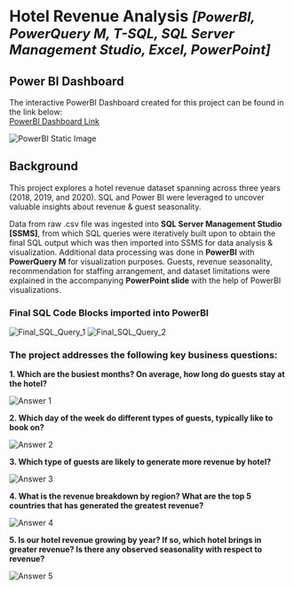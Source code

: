 # Hotel Revenue Analysis *<font size="5"> [PowerBI, PowerQuery M, T-SQL, SQL Server Management Studio, Excel, PowerPoint] </font>*

## Power BI Dashboard

The interactive PowerBI Dashboard created for this project can be found in the link below:  
[PowerBI Dashboard Link](https://www.novypro.com/project/hotel-revenue-analysis-dashboard)

![PowerBI Static Image](data/image/Hotel_Revenue_Dashboard.png)

## Background
This project explores a hotel revenue dataset spanning across three years (2018, 2019, and 2020). SQL and Power BI were leveraged to uncover valuable insights about revenue & guest seasonality.

Data from raw .csv file was ingested into **SQL Server Management Studio [SSMS]**, from which SQL queries were iteratively built upon to obtain the final SQL output which was then imported into SSMS for data analysis & visualization. Additional data processing was done in **PowerBI** with **PowerQuery M** for visualization purposes. Guests, revenue seasonality, recommendation for staffing arrangement, and dataset limitations were explained in the accompanying **PowerPoint slide** with the help of PowerBI visualizations.

### Final SQL Code Blocks imported into PowerBI

![Final_SQL_Query_1](data/image/Final_SQL_Query_1_ImportToPowerBI.png)
![Final_SQL_Query_2](data/image/Final_SQL_Query_2_ImportToPowerBI.png)

### The project addresses the following key business questions:

**1. Which are the busiest months? On average, how long do guests stay at the hotel?**

![Answer 1](data/image/1.png)

**2. Which day of the week do different types of guests, typically like to book on?**

![Answer 2](data/image/2.png)

**3. Which type of guests are likely to generate more revenue by hotel?**

![Answer 3](data/image/3.png)

**4. What is the revenue breakdown by region? What are the top 5 countries that has generated the greatest revenue?**

![Answer 4](data/image/4.png)

**5. Is our hotel revenue growing by year? If so, which hotel brings in greater revenue? Is there any observed seasonality with respect to revenue?**

![Answer 5](data/image/5.png)
